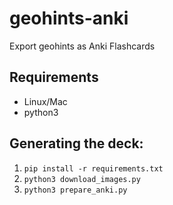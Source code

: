 # geohints-anki
Export geohints as Anki Flashcards

## Requirements
- Linux/Mac
- python3

## Generating the deck:
1. `pip install -r requirements.txt`
2. `python3 download_images.py`
3. `python3 prepare_anki.py`
